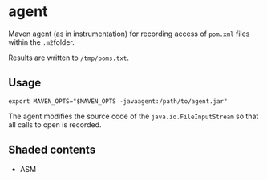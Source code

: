 # agent
Maven agent (as in instrumentation) for recording access of `pom.xml` files within the `.m2`folder.

Results are written to `/tmp/poms.txt`.

## Usage
```
export MAVEN_OPTS="$MAVEN_OPTS -javaagent:/path/to/agent.jar"
```

The agent modifies the source code of the `java.io.FileInputStream` so that all calls to open is recorded.  

## Shaded contents

 * ASM
 
